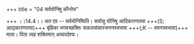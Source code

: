 +++
title = "04 सर्वयोनिषु कौन्तेय"

+++
।।14.4।। अत एव -- सर्वयोनिष्विति। सर्वासु योनिषु आदिकारणतया +++(S; आद्यकारणतया)+++ बृंहिका भगवच्छक्तिः सकलसंसारजननस्वभावा +++(;K -- वमनस्वभावा)+++ माता। पिता त्वहं शक्तिमान् अव्यपदेश्यः।
